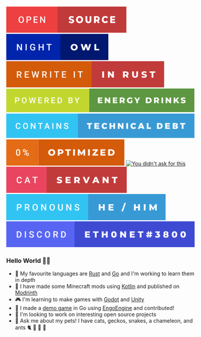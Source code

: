 [![Open source](./badges/open-source.svg)](https://forthebadge.com)
[![Night owl](./badges/night-owl.svg)](https://forthebadge.com)
[![Rewrite it in Rust](./badges/rewrite-it-in-rust.svg)](https://forthebadge.com)
[![Powered by energy drinks](./badges/powered-by-energy-drinks.svg)](https://forthebadge.com)
[![Contains technical debt](./badges/contains-technical-debt.svg)](https://forthebadge.com)
[![0% optimised](./badges/0-percent-optimized.svg)](https://forthebadge.com)
[![You didn't ask for this](https://forthebadge.com/images/badges/you-didnt-ask-for-this.svg)](https://forthebadge.com)
[![Cat servant](./badges/cat-servant.svg)](https://forthebadge.com)
[![Pronouns: he / him](./badges/pronouns-he-_-him.svg)](https://forthebadge.com)
[![Discord: eth0net#3800](./badges/discord-eth0net-3800.svg)](https://forthebadge.com)

### Hello World 🖖🏻

- 🦀 My favourite languages are [Rust](https://www.rust-lang.org) and [Go](https://go.dev) and I'm working to learn them in depth
- 🧊 I have made some Minecraft mods using [Kotlin](https://kotlinlang.org) and published on [Modrinth](https://modrinth.com/user/eth0net)
- 🎮 I'm learning to make games with [Godot](https://godotengine.org) and [Unity](https://unity.com)
- 👾 I made a [demo game](https://github.com/eth0net/magicgame) in Go using [EngoEngine](https://github.com/EngoEngine/engo) and contributed!
- 👥 I'm looking to work on interesting open source projects
- 💬 Ask me about my pets! I have cats, geckos, snakes, a chameleon, and ants 🐈 🦎 🐍 🐜

<!--
**eth0net/eth0net** is a ✨ _special_ ✨ repository because its `README.md` (this file) appears on your GitHub profile.

Here are some ideas to get you started:

- 🔭 I’m currently working on ...
- 🌱 I’m currently learning ...
- 👯 I’m looking to collaborate on ...
- 🤔 I’m looking for help with ...
- 💬 Ask me about ...
- 📫 How to reach me: ...
- 😄 Pronouns: ...
- ⚡ Fun fact: ...
-->
